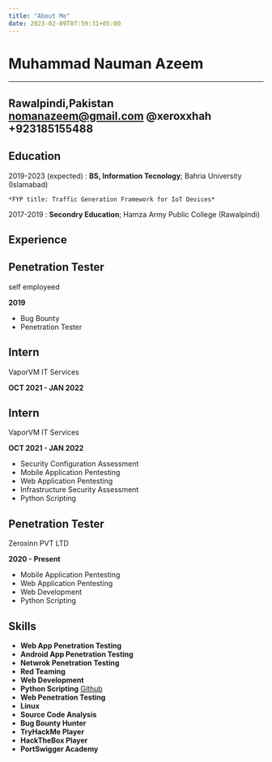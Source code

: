 ```yaml
---
title: "About Me"
date: 2023-02-09T07:59:31+05:00					
---
```


Muhammad Nauman Azeem
============

-------------------
Rawalpindi,Pakistan                        
nomanazeem@gmail.com
@xeroxxhah
+923185155488
-------------------     

Education
---------

2019-2023 (expected)
:   **BS, Information Tecnology**; Bahria University (Islamabad)

    *FYP title: Traffic Generation Framework for IoT Devices*



2017-2019
:   **Secondry Education**; Hamza Army Public College (Rawalpindi)



Experience
----------


## Penetration Tester

self employeed

**2019**

* Bug Bounty
* Penetration Tester


## Intern

VaporVM IT Services

**OCT 2021 - JAN 2022**


## Intern

VaporVM IT Services

**OCT 2021 - JAN 2022**

* Security Configuration Assessment
* Mobile Application Pentesting
* Web Application Pentesting
* Infrastructure Security Assessment
* Python Scripting


## Penetration Tester

Zeroxinn PVT LTD

**2020 - Present**

* Mobile Application Pentesting
* Web Application Pentesting
* Web Development
* Python Scripting


Skills
--------------------
* __Web App Penetration Testing__
* __Android App Penetration Testing__
* __Netwrok Penetration Testing__
* __Red Teaming__
* __Web Development__
* __Python Scripting__ [Github](https://github.com/Xeroxxhah) 
* __Web Penetration Testing__
* __Linux__
* __Source Code Analysis__
* __Bug Bounty Hunter__
* __TryHackMe Player__
* __HackTheBox Player__
* __PortSwigger Academy__
